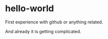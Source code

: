 # hello-world

First experience with github or anything related.

And already it is getting complicated.
